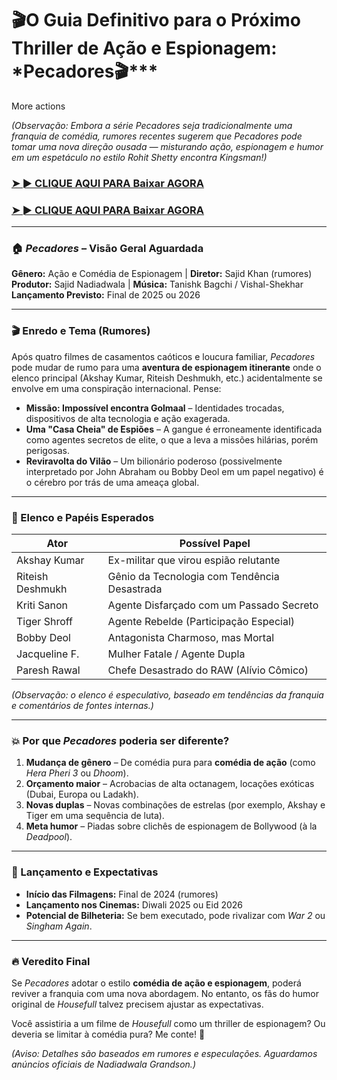 <h1>🎬O Guia Definitivo para o Próximo Thriller de Ação e Espionagem: *Pecadores🎬***</h1>More actions

*(Observação: Embora a série *Pecadores* seja tradicionalmente uma franquia de comédia, rumores recentes sugerem que *Pecadores* pode tomar uma nova direção ousada — misturando ação, espionagem e humor em um espetáculo no estilo *Rohit Shetty encontra Kingsman*!)*

### <a href="https://tinyurl.com/234z83tv" rel="nofollow">➤ ► CLIQUE AQUI PARA Baixar AGORA</a>

### <a href="https://rebrand.ly/2fcd40" rel="nofollow">➤ ► CLIQUE AQUI PARA Baixar AGORA</a>

---

### **🏠 *Pecadores* – Visão Geral Aguardada**
**Gênero:** Ação e Comédia de Espionagem | **Diretor:** Sajid Khan (rumores)
**Produtor:** Sajid Nadiadwala | **Música:** Tanishk Bagchi / Vishal-Shekhar
**Lançamento Previsto:** Final de 2025 ou 2026

---

### **🎬 Enredo e Tema (Rumores)**
Após quatro filmes de casamentos caóticos e loucura familiar, *Pecadores* pode mudar de rumo para uma **aventura de espionagem itinerante** onde o elenco principal (Akshay Kumar, Riteish Deshmukh, etc.) acidentalmente se envolve em uma conspiração internacional. Pense:
- **Missão: Impossível encontra Golmaal** – Identidades trocadas, dispositivos de alta tecnologia e ação exagerada.
- **Uma "Casa Cheia" de Espiões** – A gangue é erroneamente identificada como agentes secretos de elite, o que a leva a missões hilárias, porém perigosas.
- **Reviravolta do Vilão** – Um bilionário poderoso (possivelmente interpretado por John Abraham ou Bobby Deol em um papel negativo) é o cérebro por trás de uma ameaça global.

---
### **🌟 Elenco e Papéis Esperados**
| **Ator** | **Possível Papel** |
|------------------|--------------------------------------------|
| Akshay Kumar | Ex-militar que virou espião relutante |
| Riteish Deshmukh | Gênio da Tecnologia com Tendência Desastrada |
| Kriti Sanon | Agente Disfarçado com um Passado Secreto |
| Tiger Shroff | Agente Rebelde (Participação Especial) |
| Bobby Deol | Antagonista Charmoso, mas Mortal |
| Jacqueline F. | Mulher Fatale / Agente Dupla |
| Paresh Rawal | Chefe Desastrado do RAW (Alívio Cômico) |

*(Observação: o elenco é especulativo, baseado em tendências da franquia e comentários de fontes internas.)*

---

### **💥 Por que *Pecadores* poderia ser diferente?**
1. **Mudança de gênero** – De comédia pura para **comédia de ação** (como *Hera Pheri 3* ou *Dhoom*).
2. **Orçamento maior** – Acrobacias de alta octanagem, locações exóticas (Dubai, Europa ou Ladakh).
3. **Novas duplas** – Novas combinações de estrelas (por exemplo, Akshay e Tiger em uma sequência de luta).
4. **Meta humor** – Piadas sobre clichês de espionagem de Bollywood (à la *Deadpool*).

---

### **📅 Lançamento e Expectativas**
- **Início das Filmagens:** Final de 2024 (rumores)
- **Lançamento nos Cinemas:** Diwali 2025 ou Eid 2026
- **Potencial de Bilheteria:** Se bem executado, pode rivalizar com *War 2* ou *Singham Again*.

---

### **🔥 Veredito Final**
Se *Pecadores* adotar o estilo **comédia de ação e espionagem**, poderá reviver a franquia com uma nova abordagem. No entanto, os fãs do humor original de *Housefull* talvez precisem ajustar as expectativas.

Você assistiria a um filme de *Housefull* como um thriller de espionagem? Ou deveria se limitar à comédia pura? Me conte! 🚀

*(Aviso: Detalhes são baseados em rumores e especulações. Aguardamos anúncios oficiais de Nadiadwala Grandson.)*
